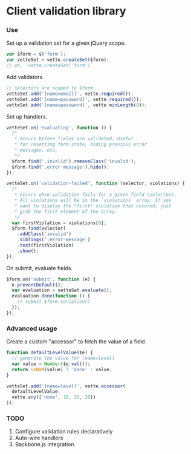 # Client validation library

### Use

Set up a validation set for a given jQuery scope.

```javascript
var $form = $('form');
var vetteSet = vette.createSet($form);
// or, `vette.createSet('form')`
```

Add validators.

```javascript
// selectors are scoped to $form
vetteSet.add('[name=email]', vette.required());
vetteSet.add('[name=password]', vette.required());
vetteSet.add('[name=password]', vette.minLength(8));
```

Set up handlers.

```javascript
vetteSet.on('evaluating', function () {
  /*
   * Occurs before fields are validated. Useful
   * for resetting form state, hiding previous error
   * messages, etc.
   */
  $form.find('.invalid').removeClass('invalid');
  $form.find('.error-message').hide();
});

vetteSet.on('validation-failed', function (selector, violations) {
  /*
   * Occurs when validation fails for a given field (selector).
   * All violations will be in the `violations` array. If you
   * want to display the *first* violation that occured, just
   * grab the first element of the array.
   */
  var firstViolation = violations[0];
  $form.find(selector)
    .addClass('invalid')
    .siblings('.error-message')
    .text(firstViolation)
    .show();
});
```

On submit, evaluate fields.

```javascript
$form.on('submit', function (e) {
  e.preventDefault();
  var evaluation = vetteSet.evaluate();
  evaluation.done(function () {
    // submit $form.serialize()
  });
});
```

### Advanced usage

Create a custom "accessor" to fetch the value of a field.

```javascript
function defaultLevelValue($e) {
  // generate the value for [name=level]
  var value = Number($e.val());
  return isNaN(value) ? 'none' : value;
}

vetteSet.add('[name=level]', vette.accessor(
  defaultLevelValue,
  vette.any(['none', 10, 15, 20])
));
```

### TODO

1. Configure validation rules declaratively
2. Auto-wire handlers
3. Backbone.js integration